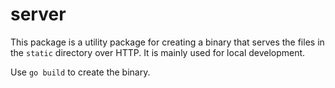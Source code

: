 # server

This package is a utility package for creating a binary that serves the files in the `static` directory over HTTP.
It is mainly used for local development.

Use `go build` to create the binary.
